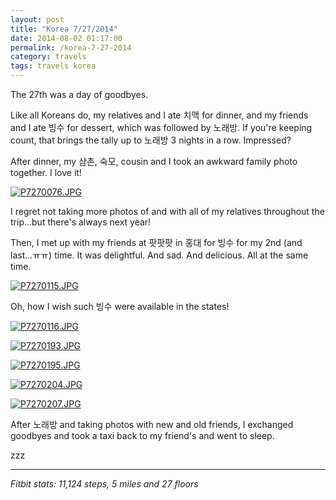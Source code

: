 ```yaml
---
layout: post
title: "Korea 7/27/2014"
date: 2014-08-02 01:17:00
permalink: /korea-7-27-2014
category: travels 
tags: travels korea
---
```

The 27th was a day of goodbyes.

Like all Koreans do, my relatives and I ate 치맥 for dinner, and my friends and I ate 빙수 for dessert, which was followed by 노래방. If you're keeping count, that brings the tally up to 노래방 3 nights in a row. Impressed?

After dinner, my 삼촌, 숙모, cousin and I took an awkward family photo together. I love it!

[![P7270076.JPG](https://d23f6h5jpj26xu.cloudfront.net/kqivmbd23ygl6w_small.jpg)](http://img.svbtle.com/kqivmbd23ygl6w.jpg)

I regret not taking more photos of and with all of my relatives throughout the trip...but there's always next year!

Then, I met up with my friends at 팟팟팟 in 홍대 for 빙수 for my 2nd (and last...ㅠㅠ) time. It was delightful. And sad. And delicious. All at the same time.

[![P7270115.JPG](https://d23f6h5jpj26xu.cloudfront.net/hsfox4pxllrjra_small.jpg)](http://img.svbtle.com/hsfox4pxllrjra.jpg)

Oh, how I wish such 빙수 were available in the states!

[![P7270116.JPG](https://d23f6h5jpj26xu.cloudfront.net/9ac3ehptc9egq_small.jpg)](http://img.svbtle.com/9ac3ehptc9egq.jpg)

[![P7270193.JPG](https://d23f6h5jpj26xu.cloudfront.net/pheumohgaveulg_small.jpg)](http://img.svbtle.com/pheumohgaveulg.jpg)

[![P7270195.JPG](https://d23f6h5jpj26xu.cloudfront.net/4jnjg83cwta_small.jpg)](http://img.svbtle.com/4jnjg83cwta.jpg)

[![P7270204.JPG](https://d23f6h5jpj26xu.cloudfront.net/ytinxe9podbgkg_small.jpg)](http://img.svbtle.com/ytinxe9podbgkg.jpg)

[![P7270207.JPG](https://d23f6h5jpj26xu.cloudfront.net/ntlwqhoob4oa_small.jpg)](http://img.svbtle.com/ntlwqhoob4oa.jpg)

After 노래방 and taking photos with new and old friends, I exchanged goodbyes and took a taxi back to my friend's and went to sleep.

zzz

***

*Fitbit stats: 11,124 steps, 5 miles and 27 floors*
